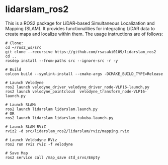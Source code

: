 # lidarslam_ros2
This is a ROS2 package for LiDAR-based Simultaneous Localization and Mapping (SLAM). It provides functionalities for integrating LiDAR data to create maps and localize within them.
The usage instructions are of follows:

```
# Clone:
cd ~/ros2_ws/src
git clone --recursive https://github.com/rsasaki0109/lidarslam_ros2
cd ..
rosdep install --from-paths src --ignore-src -r -y

# Build
colcon build --symlink-install --cmake-args -DCMAKE_BUILD_TYPE=Release

# Launch Velodyne
ros2 launch velodyne_driver velodyne_driver_node-VLP16-launch.py
ros2 launch velodyne_pointcloud  velodyne_transform_node-VLP16-launch.py

# Launch SLAM:
ros2 launch lidarslam lidarslam.launch.py
# OR
ros2 launch lidarslam lidarslam_tukuba.launch.py

# Launch SLAM RViZ
rviz2 -d src/lidarslam_ros2/lidarslam/rviz/mapping.rvix

# Launch Veldodyne RViz
ros2 run rviz rviz -f velodyne

# Save Map
ros2 service call /map_save std_srvs/Empty
```